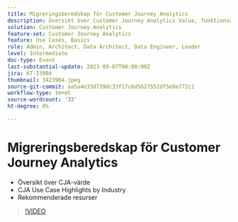 ```yaml
---
title: Migreringsberedskap för Customer Journey Analytics
description: Översikt över Customer Journey Analytics Value, funktionsöversikt per bransch, rekommenderade resurser
solution: Customer Journey Analytics
feature-set: Customer Journey Analytics
feature: Use Cases, Basics
role: Admin, Architect, Data Architect, Data Engineer, Leader
level: Intermediate
doc-type: Event
last-substantial-update: 2023-09-07T00:00:00Z
jira: KT-13904
thumbnail: 3423904.jpeg
source-git-commit: aa5a4e33d739dc33f17c6d5627552df5e0e772c1
workflow-type: tm+mt
source-wordcount: '33'
ht-degree: 0%

---
```



# Migreringsberedskap för Customer Journey Analytics

* Översikt över CJA-värde
* CJA Use Case Highlights by Industry
* Rekommenderade resurser

>[!VIDEO](https://video.tv.adobe.com/v/3423904/?learn=on)
